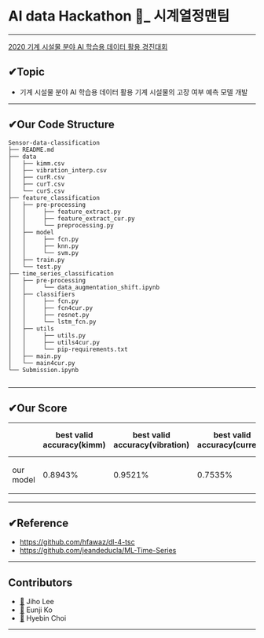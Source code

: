 # AI data Hackathon 🔧_ 시계열정맨팀
---
[2020 기계 시설물 분야 AI 학습용 데이터 활용 경진대회](https://www.aidatahackathon.com/) 

## ✔Topic

- 기계 시설물 분야 AI 학습용 데이터 활용 기계 시설물의 고장 여부 예측 모델 개발 
---

## ✔Our Code Structure

```
Sensor-data-classification
├── README.md
├── data
│   ├── kimm.csv
│   ├── vibration_interp.csv
│   ├── curR.csv
│   ├── curT.csv
│   └── curS.csv
├── feature_classification
│   ├── pre-processing
│   │     ├── feature_extract.py
│   │     ├── feature_extract_cur.py
│   │     └── preprocessing.py
│   ├── model
│   │     ├── fcn.py
│   │     ├── knn.py
│   │     └── svm.py
│   ├── train.py
│   └── test.py
├── time_series_classification
│   ├── pre-processing
│   │     └── data_augmentation_shift.ipynb
│   ├── classifiers
│   │     ├── fcn.py
│   │     ├── fcn4cur.py
│   │     ├── resnet.py
│   │     └── lstm_fcn.py
│   ├── utils
│   │     ├── utils.py
│   │     ├── utils4cur.py
│   │     └── pip-requirements.txt
│   ├── main.py
│   └── main4cur.py
└── Submission.ipynb
   
```
---
## ✔Our Score

||best valid accuracy(kimm)|best valid accuracy(vibration)|best valid accuracy(current)|final test score|
|---|---|---|---|--|
|our model|0.8943%|0.9521%|0.7535%|100점/150점|

---
## ✔Reference

- https://github.com/hfawaz/dl-4-tsc
- https://github.com/jeandeducla/ML-Time-Series
---
## Contributors

- [👩](https://github.com/jiho-030) Jiho Lee
- [👩](https://github.com/kole2706) Eunji Ko
- [👩](https://github.com/lilly9117) Hyebin Choi
---
